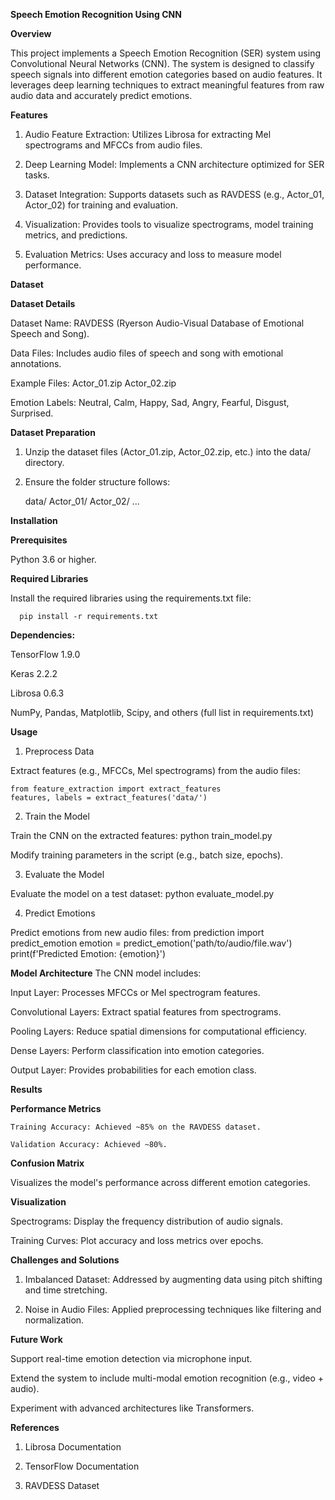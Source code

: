 **Speech Emotion Recognition Using CNN**

**Overview**

This project implements a Speech Emotion Recognition (SER) system using Convolutional Neural Networks (CNN). The system is designed to classify speech signals into different emotion categories based on audio features. It leverages deep learning techniques to extract meaningful features from raw audio data and accurately predict emotions.

**Features**

1. Audio Feature Extraction: Utilizes Librosa for extracting Mel spectrograms and MFCCs from audio files.
   
2. Deep Learning Model: Implements a CNN architecture optimized for SER tasks.
   
3. Dataset Integration: Supports datasets such as RAVDESS (e.g., Actor_01, Actor_02) for training and evaluation.

4. Visualization: Provides tools to visualize spectrograms, model training metrics, and predictions.
   
5. Evaluation Metrics: Uses accuracy and loss to measure model performance.

**Dataset**

**Dataset Details**

Dataset Name: RAVDESS (Ryerson Audio-Visual Database of Emotional Speech and Song).

Data Files: Includes audio files of speech and song with emotional annotations.

Example Files:
    Actor_01.zip
    Actor_02.zip
    
Emotion Labels: Neutral, Calm, Happy, Sad, Angry, Fearful, Disgust, Surprised.

**Dataset Preparation**

1. Unzip the dataset files (Actor_01.zip, Actor_02.zip, etc.) into the data/ directory.

2. Ensure the folder structure follows:

      data/
          Actor_01/
          Actor_02/
          ...

**Installation**

**Prerequisites**

  Python 3.6 or higher.

**Required Libraries**

  Install the required libraries using the requirements.txt file:

      pip install -r requirements.txt

**Dependencies:**

TensorFlow 1.9.0

Keras 2.2.2

Librosa 0.6.3

NumPy, Pandas, Matplotlib, Scipy, and others (full list in requirements.txt)​

**Usage**

1. Preprocess Data
   
Extract features (e.g., MFCCs, Mel spectrograms) from the audio files:

    from feature_extraction import extract_features
    features, labels = extract_features('data/')

2. Train the Model
   
Train the CNN on the extracted features:
    python train_model.py
    
Modify training parameters in the script (e.g., batch size, epochs).

3. Evaluate the Model

Evaluate the model on a test dataset:
    python evaluate_model.py

4. Predict Emotions
   
Predict emotions from new audio files:
    from prediction import predict_emotion
    emotion = predict_emotion('path/to/audio/file.wav')
    print(f'Predicted Emotion: {emotion}')

**Model Architecture**
The CNN model includes:

Input Layer: Processes MFCCs or Mel spectrogram features.

Convolutional Layers: Extract spatial features from spectrograms.

Pooling Layers: Reduce spatial dimensions for computational efficiency.

Dense Layers: Perform classification into emotion categories.

Output Layer: Provides probabilities for each emotion class.

**Results**

**Performance Metrics**

    Training Accuracy: Achieved ~85% on the RAVDESS dataset.
    
    Validation Accuracy: Achieved ~80%.
    
**Confusion Matrix**

Visualizes the model's performance across different emotion categories.

**Visualization**

Spectrograms: Display the frequency distribution of audio signals.

Training Curves: Plot accuracy and loss metrics over epochs.

**Challenges and Solutions**

1. Imbalanced Dataset: Addressed by augmenting data using pitch shifting and time stretching.
   
2. Noise in Audio Files: Applied preprocessing techniques like filtering and normalization.

**Future Work**

  Support real-time emotion detection via microphone input.
  
  Extend the system to include multi-modal emotion recognition (e.g., video + audio).
  
  Experiment with advanced architectures like Transformers.

**References**

1. Librosa Documentation
   
2. TensorFlow Documentation
   
3. RAVDESS Dataset
